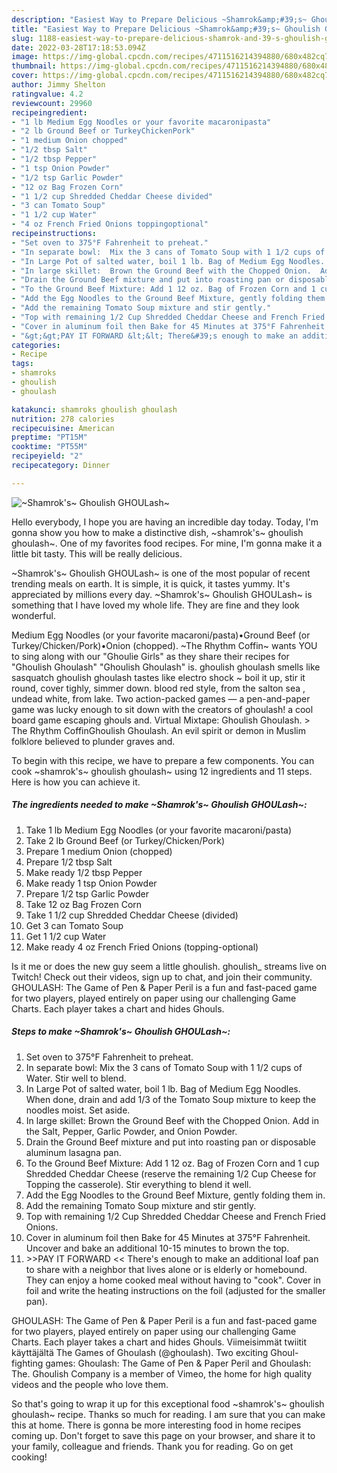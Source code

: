 ```yaml
---
description: "Easiest Way to Prepare Delicious ~Shamrok&amp;#39;s~ Ghoulish GHOULash~"
title: "Easiest Way to Prepare Delicious ~Shamrok&amp;#39;s~ Ghoulish GHOULash~"
slug: 1188-easiest-way-to-prepare-delicious-shamrok-and-39-s-ghoulish-ghoulash
date: 2022-03-28T17:18:53.094Z
image: https://img-global.cpcdn.com/recipes/4711516214394880/680x482cq70/shamroks-ghoulish-ghoulash-recipe-main-photo.jpg
thumbnail: https://img-global.cpcdn.com/recipes/4711516214394880/680x482cq70/shamroks-ghoulish-ghoulash-recipe-main-photo.jpg
cover: https://img-global.cpcdn.com/recipes/4711516214394880/680x482cq70/shamroks-ghoulish-ghoulash-recipe-main-photo.jpg
author: Jimmy Shelton
ratingvalue: 4.2
reviewcount: 29960
recipeingredient:
- "1 lb Medium Egg Noodles or your favorite macaronipasta"
- "2 lb Ground Beef or TurkeyChickenPork"
- "1 medium Onion chopped"
- "1/2 tbsp Salt"
- "1/2 tbsp Pepper"
- "1 tsp Onion Powder"
- "1/2 tsp Garlic Powder"
- "12 oz Bag Frozen Corn"
- "1 1/2 cup Shredded Cheddar Cheese divided"
- "3 can Tomato Soup"
- "1 1/2 cup Water"
- "4 oz French Fried Onions toppingoptional"
recipeinstructions:
- "Set oven to 375°F Fahrenheit to preheat."
- "In separate bowl:  Mix the 3 cans of Tomato Soup with 1 1/2 cups of Water.  Stir well to blend."
- "In Large Pot of salted water, boil 1 lb. Bag of Medium Egg Noodles.  When done, drain and add 1/3 of the Tomato Soup  mixture to keep the noodles moist.  Set aside."
- "In large skillet:  Brown the Ground Beef with the Chopped Onion.  Add in the Salt, Pepper, Garlic Powder, and Onion Powder."
- "Drain the Ground Beef mixture and put into roasting pan or disposable aluminum lasagna pan."
- "To the Ground Beef Mixture: Add 1 12 oz. Bag of Frozen Corn and 1 cup Shredded Cheddar Cheese (reserve the remaining 1/2 Cup Cheese for Topping the casserole).  Stir everything to blend it well."
- "Add the Egg Noodles to the Ground Beef Mixture, gently folding them in."
- "Add the remaining Tomato Soup mixture and stir gently."
- "Top with remaining 1/2 Cup Shredded Cheddar Cheese and French Fried Onions."
- "Cover in aluminum foil then Bake for 45 Minutes at 375°F Fahrenheit. Uncover and bake an additional  10-15 minutes to brown the top."
- "&gt;&gt;PAY IT FORWARD &lt;&lt; There&#39;s enough to make an additional loaf pan to share with a neighbor that lives alone or is elderly or homebound. They can enjoy a home cooked meal without having to &#34;cook&#34;. Cover in foil and write the heating instructions on the foil (adjusted for the smaller pan)."
categories:
- Recipe
tags:
- shamroks
- ghoulish
- ghoulash

katakunci: shamroks ghoulish ghoulash 
nutrition: 278 calories
recipecuisine: American
preptime: "PT15M"
cooktime: "PT55M"
recipeyield: "2"
recipecategory: Dinner

---
```



![~Shamrok&#39;s~ Ghoulish GHOULash~](https://img-global.cpcdn.com/recipes/4711516214394880/680x482cq70/shamroks-ghoulish-ghoulash-recipe-main-photo.jpg)

Hello everybody, I hope you are having an incredible day today. Today, I'm gonna show you how to make a distinctive dish, ~shamrok&#39;s~ ghoulish ghoulash~. One of my favorites food recipes. For mine, I'm gonna make it a little bit tasty. This will be really delicious.

~Shamrok&#39;s~ Ghoulish GHOULash~ is one of the most popular of recent trending meals on earth. It is simple, it is quick, it tastes yummy. It's appreciated by millions every day. ~Shamrok&#39;s~ Ghoulish GHOULash~ is something that I have loved my whole life. They are fine and they look wonderful.

Medium Egg Noodles (or your favorite macaroni/pasta)•Ground Beef (or Turkey/Chicken/Pork)•Onion (chopped). ~The Rhythm Coffin~ wants YOU to sing along with our &#34;Ghoulie Girls&#34; as they share their recipes for &#34;Ghoulish Ghoulash&#34; &#34;Ghoulish Ghoulash&#34; is. ghoulish ghoulash smells like sasquatch ghoulish ghoulash tastes like electro shock ~ boil it up, stir it round, cover tighly, simmer down. blood red style, from the salton sea , undead white, from lake. Two action-packed games — a pen-and-paper game was lucky enough to sit down with the creators of ghoulash! a cool board game escaping ghouls and. Virtual Mixtape: Ghoulish Ghoulash. &gt; The Rhythm CoffinGhoulish Ghoulash. An evil spirit or demon in Muslim folklore believed to plunder graves and.


To begin with this recipe, we have to prepare a few components. You can cook ~shamrok&#39;s~ ghoulish ghoulash~ using 12 ingredients and 11 steps. Here is how you can achieve it.

<!--inarticleads1-->

##### The ingredients needed to make ~Shamrok&#39;s~ Ghoulish GHOULash~:

1. Take 1 lb Medium Egg Noodles (or your favorite macaroni/pasta)
1. Take 2 lb Ground Beef (or Turkey/Chicken/Pork)
1. Prepare 1 medium Onion (chopped)
1. Prepare 1/2 tbsp Salt
1. Make ready 1/2 tbsp Pepper
1. Make ready 1 tsp Onion Powder
1. Prepare 1/2 tsp Garlic Powder
1. Take 12 oz Bag Frozen Corn
1. Take 1 1/2 cup Shredded Cheddar Cheese (divided)
1. Get 3 can Tomato Soup
1. Get 1 1/2 cup Water
1. Make ready 4 oz French Fried Onions (topping-optional)


Is it me or does the new guy seem a little ghoulish. ghoulish_ streams live on Twitch! Check out their videos, sign up to chat, and join their community. GHOULASH: The Game of Pen &amp; Paper Peril is a fun and fast-paced game for two players, played entirely on paper using our challenging Game Charts. Each player takes a chart and hides Ghouls. 

<!--inarticleads2-->

##### Steps to make ~Shamrok&#39;s~ Ghoulish GHOULash~:

1. Set oven to 375°F Fahrenheit to preheat.
1. In separate bowl:  Mix the 3 cans of Tomato Soup with 1 1/2 cups of Water.  Stir well to blend.
1. In Large Pot of salted water, boil 1 lb. Bag of Medium Egg Noodles.  When done, drain and add 1/3 of the Tomato Soup  mixture to keep the noodles moist.  Set aside.
1. In large skillet:  Brown the Ground Beef with the Chopped Onion.  Add in the Salt, Pepper, Garlic Powder, and Onion Powder.
1. Drain the Ground Beef mixture and put into roasting pan or disposable aluminum lasagna pan.
1. To the Ground Beef Mixture: Add 1 12 oz. Bag of Frozen Corn and 1 cup Shredded Cheddar Cheese (reserve the remaining 1/2 Cup Cheese for Topping the casserole).  Stir everything to blend it well.
1. Add the Egg Noodles to the Ground Beef Mixture, gently folding them in.
1. Add the remaining Tomato Soup mixture and stir gently.
1. Top with remaining 1/2 Cup Shredded Cheddar Cheese and French Fried Onions.
1. Cover in aluminum foil then Bake for 45 Minutes at 375°F Fahrenheit. Uncover and bake an additional  10-15 minutes to brown the top.
1. &gt;&gt;PAY IT FORWARD &lt;&lt; There&#39;s enough to make an additional loaf pan to share with a neighbor that lives alone or is elderly or homebound. They can enjoy a home cooked meal without having to &#34;cook&#34;. Cover in foil and write the heating instructions on the foil (adjusted for the smaller pan).


GHOULASH: The Game of Pen &amp; Paper Peril is a fun and fast-paced game for two players, played entirely on paper using our challenging Game Charts. Each player takes a chart and hides Ghouls. Viimeisimmät twiitit käyttäjältä The Games of Ghoulash (@ghoulash). Two exciting Ghoul-fighting games: Ghoulash: The Game of Pen &amp; Paper Peril and Ghoulash: The. Ghoulish Company is a member of Vimeo, the home for high quality videos and the people who love them. 

So that's going to wrap it up for this exceptional food ~shamrok&#39;s~ ghoulish ghoulash~ recipe. Thanks so much for reading. I am sure that you can make this at home. There is gonna be more interesting food in home recipes coming up. Don't forget to save this page on your browser, and share it to your family, colleague and friends. Thank you for reading. Go on get cooking!
